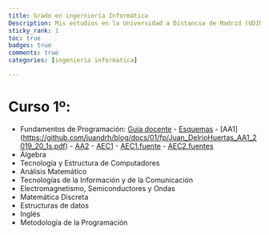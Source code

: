 ```yaml
---
title: Grado en ingerniería Informática
Description: Mis estudios en la Universidad a Distancia de Madrid (UDIMA) 
sticky_rank: 1
toc: true
badges: true
comments: true
categories: [ingenieria informatica]

---
```


# Curso 1º:
- Fundamentos de Programación: [Guía docente](https://www.udima.es/es/fundamentos-programacion-116.html) - [Esquemas](https://github.com/juandrh/blog/blob/master/docs/01/fp/FP-01-10.pdf) - [AA1] (https://github.com/juandrh/blog/docs/01/fp/Juan_DelrioHuertas_AA1_2019_20_1s.pdf) - [AA2](https://github.com/juandrh/blog/blob/master/docs/01/fp/Juan_DelrioHuertas_AA2_2019_20_1s.pdf) - [AEC1](https://github.com/juandrh/blog/blob/master/docs/01/fp/Juan_DelrioHuertas_AEC1_2019_20_1s.pdf) - [AEC1.fuente](https://github.com/juandrh/blog/blob/master/docs/01/fp/Juan_DelrioHuertas_AEC1_2019_20_1s.cpp) - [AEC2.fuentes](https://github.com/juandrh/blog/blob/master/docs/01/fp/AEC2)
- Álgebra
- Tecnología y Estructura de Computadores
- Análisis Matemático
- Tecnologías de la Información y de la Comunicación
- Electromagnetismo, Semiconductores y Ondas
- Matemática Discreta
- Estructuras de datos
- Inglés
- Metodología de la Programación



